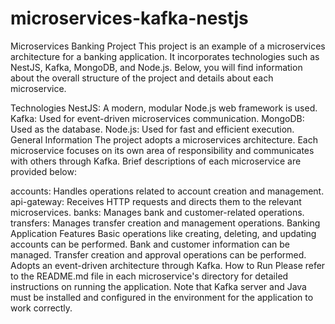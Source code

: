 # microservices-kafka-nestjs
Microservices Banking Project
This project is an example of a microservices architecture for a banking application. It incorporates technologies such as NestJS, Kafka, MongoDB, and Node.js. Below, you will find information about the overall structure of the project and details about each microservice.

Technologies
NestJS: A modern, modular Node.js web framework is used.
Kafka: Used for event-driven microservices communication.
MongoDB: Used as the database.
Node.js: Used for fast and efficient execution.
General Information
The project adopts a microservices architecture. Each microservice focuses on its own area of responsibility and communicates with others through Kafka. Brief descriptions of each microservice are provided below:

accounts: Handles operations related to account creation and management.
api-gateway: Receives HTTP requests and directs them to the relevant microservices.
banks: Manages bank and customer-related operations.
transfers: Manages transfer creation and management operations.
Banking Application Features
Basic operations like creating, deleting, and updating accounts can be performed.
Bank and customer information can be managed.
Transfer creation and approval operations can be performed.
Adopts an event-driven architecture through Kafka.
How to Run
Please refer to the README.md file in each microservice's directory for detailed instructions on running the application. Note that Kafka server and Java must be installed and configured in the environment for the application to work correctly.
